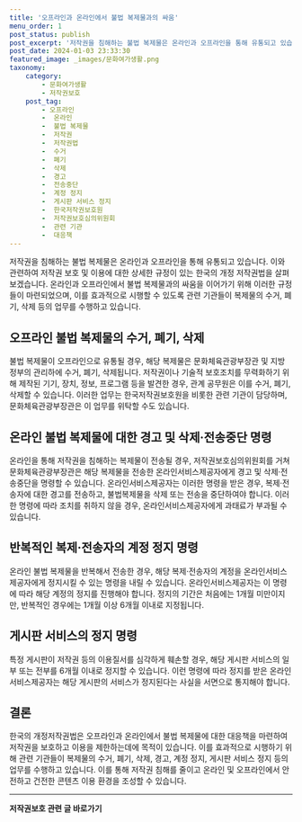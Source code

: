 ```yaml
---
title: '오프라인과 온라인에서 불법 복제물과의 싸움'
menu_order: 1
post_status: publish
post_excerpt: '저작권을 침해하는 불법 복제물은 온라인과 오프라인을 통해 유통되고 있습니다. 이와 관련하여 저작권 보호 및 이용에 대한 상세한 규정이 있는 한국의 개정 저작권법을 살펴보겠습니다. 온라인과 오프라인에서 불법 복제물과의 싸움을 이어가기 위해 이러한 규정들이 마련되었으며, 이를 효과적으로 시행할 수 있도록 관련 기관들이 복제물의 수거, 폐기, 삭제 등의 업무를 수행하고 있습니다.'
post_date: 2024-01-03 23:33:30
featured_image: _images/문화여가생활.png
taxonomy:
    category:
        - 문화여가생활
        - 저작권보호
    post_tag:
        - 오프라인
        -  온라인
        -  불법 복제물
        -  저작권
        -  저작권법
        -  수거
        -  폐기
        -  삭제
        -  경고
        -  전송중단
        -  계정 정지
        -  게시판 서비스 정지
        -  한국저작권보호원
        -  저작권보호심의위원회
        -  관련 기관
        -  대응책
---
```



저작권을 침해하는 불법 복제물은 온라인과 오프라인을 통해 유통되고 있습니다. 이와 관련하여 저작권 보호 및 이용에 대한 상세한 규정이 있는 한국의 개정 저작권법을 살펴보겠습니다. 온라인과 오프라인에서 불법 복제물과의 싸움을 이어가기 위해 이러한 규정들이 마련되었으며, 이를 효과적으로 시행할 수 있도록 관련 기관들이 복제물의 수거, 폐기, 삭제 등의 업무를 수행하고 있습니다.

## 오프라인 불법 복제물의 수거, 폐기, 삭제

불법 복제물이 오프라인으로 유통될 경우, 해당 복제물은 문화체육관광부장관 및 지방 정부의 관리하에 수거, 폐기, 삭제됩니다. 저작권이나 기술적 보호조치를 무력화하기 위해 제작된 기기, 장치, 정보, 프로그램 등을 발견한 경우, 관계 공무원은 이를 수거, 폐기, 삭제할 수 있습니다. 이러한 업무는 한국저작권보호원을 비롯한 관련 기관이 담당하며, 문화체육관광부장관은 이 업무를 위탁할 수도 있습니다.

## 온라인 불법 복제물에 대한 경고 및 삭제·전송중단 명령

온라인을 통해 저작권을 침해하는 복제물이 전송될 경우, 저작권보호심의위원회를 거쳐 문화체육관광부장관은 해당 복제물을 전송한 온라인서비스제공자에게 경고 및 삭제·전송중단을 명령할 수 있습니다. 온라인서비스제공자는 이러한 명령을 받은 경우, 복제·전송자에 대한 경고를 전송하고, 불법복제물을 삭제 또는 전송을 중단하여야 합니다. 이러한 명령에 따라 조치를 취하지 않을 경우, 온라인서비스제공자에게 과태료가 부과될 수 있습니다.

## 반복적인 복제·전송자의 계정 정지 명령

온라인 불법 복제물을 반복해서 전송한 경우, 해당 복제·전송자의 계정을 온라인서비스제공자에게 정지시킬 수 있는 명령을 내릴 수 있습니다. 온라인서비스제공자는 이 명령에 따라 해당 계정의 정지를 진행해야 합니다. 정지의 기간은 처음에는 1개월 미만이지만, 반복적인 경우에는 1개월 이상 6개월 이내로 지정됩니다.

## 게시판 서비스의 정지 명령

특정 게시판이 저작권 등의 이용질서를 심각하게 훼손할 경우, 해당 게시판 서비스의 일부 또는 전부를 6개월 이내로 정지할 수 있습니다. 이런 명령에 따라 정지를 받은 온라인서비스제공자는 해당 게시판의 서비스가 정지된다는 사실을 서면으로 통지해야 합니다.

## 결론

한국의 개정저작권법은 오프라인과 온라인에서 불법 복제물에 대한 대응책을 마련하여 저작권을 보호하고 이용을 제한하는데에 목적이 있습니다. 이를 효과적으로 시행하기 위해 관련 기관들이 복제물의 수거, 폐기, 삭제, 경고, 계정 정지, 게시판 서비스 정지 등의 업무를 수행하고 있습니다. 이를 통해 저작권 침해를 줄이고 온라인 및 오프라인에서 안전하고 건전한 콘텐츠 이용 환경을 조성할 수 있습니다.
<!-- wp:separator -->
<hr class="wp-block-separator has-alpha-channel-opacity"/>
<!-- /wp:separator -->

<!-- wp:group {"backgroundColor":"base","layout":{"type":"constrained"}} -->
<div class="wp-block-group has-base-background-color has-background"><!-- wp:paragraph {"align":"center","fontSize":"medium"} -->
<p class="has-text-align-center has-large-font-size"><strong>저작권보호 관련 글 바로가기</strong></p>
<!-- /wp:paragraph -->


<!-- wp:latest-posts
{"categories":[{"id":14799,"count":19,"description":"","link":"https://uknowlaw.com/category/%ec%a0%80%ec%9e%91%ea%b6%8c%eb%b3%b4%ed%98%b8/","name":"저작권보호","slug":"저작권보호","taxonomy":"category","parent":0,"meta":[],"_links":{"self":[{"href":"https://uknowlaw.com/wp-json/wp/v2/categories/14799"}],"collection":[{"href":"https://uknowlaw.com/wp-json/wp/v2/categories"}],"about":[{"href":"https://uknowlaw.com/wp-json/wp/v2/taxonomies/category"}],"wp:post_type":[{"href":"https://uknowlaw.com/wp-json/wp/v2/posts?categories=14799"}],"curies":[{"name":"wp","href":"https://api.w.org/{rel}","templated":true}]}}],"postsToShow":100,"excerptLength":28,"postLayout":"grid","columns":2,"featuredImageAlign":"left","featuredImageSizeSlug":"large","fontSize":"small"} /--></div>
<!-- /wp:group -->